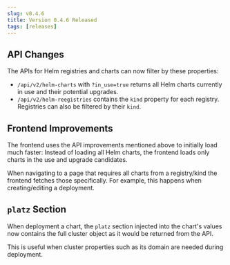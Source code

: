 ```yaml
---
slug: v0.4.6
title: Version 0.4.6 Released
tags: [releases]
---
```


<!-- truncate -->

## API Changes

The APIs for Helm registries and charts can now filter by these properties:

* `/api/v2/helm-charts` with `?in_use=true` returns all Helm charts currently in use and their potential upgrades.
* `/api/v2/helm-reegistries` contains the `kind` property for each registry. Registries can also be filtered by their `kind`.

## Frontend Improvements

The frontend uses the API improvements mentioned above to initially load much faster: Instead of loading all Helm charts, the frontend loads only charts in the use and upgrade candidates.

When navigating to a page that requires all charts from a registry/kind the frontend fetches those specifically. For example, this happens when creating/editing a deployment.

## `platz` Section

When deployment a chart, the `platz` section injected into the chart's values now contains the full cluster object as it would be returned from the API.

This is useful when cluster properties such as its domain are needed during deployment.
